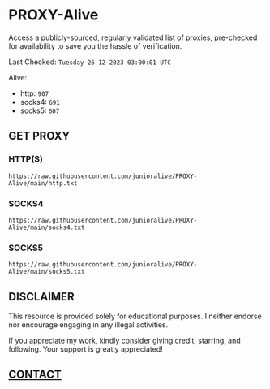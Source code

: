 # PROXY-Alive

Access a publicly-sourced, regularly validated list of proxies, pre-checked for availability to save you the hassle of verification.

Last Checked: `Tuesday 26-12-2023 03:00:01 UTC`

Alive:
- http: `907`
- socks4: `691`
- socks5: `607`

## GET PROXY

### HTTP(S)

```https://raw.githubusercontent.com/junioralive/PROXY-Alive/main/http.txt```

### SOCKS4

```https://raw.githubusercontent.com/junioralive/PROXY-Alive/main/socks4.txt```

### SOCKS5

```https://raw.githubusercontent.com/junioralive/PROXY-Alive/main/socks5.txt```

## DISCLAIMER

This resource is provided solely for educational purposes. I neither endorse nor encourage engaging in any illegal activities.

If you appreciate my work, kindly consider giving credit, starring, and following. Your support is greatly appreciated! 

## [CONTACT](https://t.me/TheJuniorAlive)
